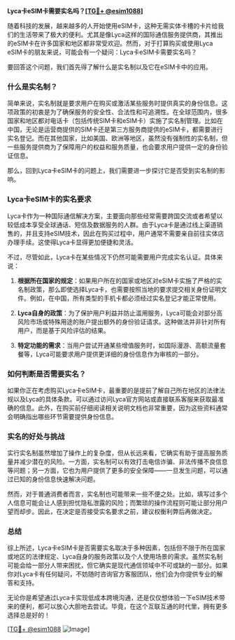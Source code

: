 **Lyca卡eSIM卡需要实名吗？[[TG💪+ @esim1088](https://t.me/s/esim1088)]**

随着科技的发展，越来越多的人开始使用eSIM卡，这种无需实体卡槽的卡片给我们的生活带来了极大的便利。尤其是像Lyca这样的国际通信服务提供商，其推出的eSIM卡在许多国家和地区都非常受欢迎。然而，对于打算购买或使用Lyca eSIM卡的朋友来说，可能会有一个疑问：Lyca卡eSIM卡需要实名吗？

要回答这个问题，我们首先得了解什么是实名制以及它在eSIM卡中的应用。

### 什么是实名制？

简单来说，实名制就是要求用户在购买或激活某些服务时提供真实的身份信息。这项政策的初衷是为了确保服务的安全性、合法性和可追溯性。在全球范围内，很多国家和地区都对电话卡（包括传统SIM卡和eSIM卡）实施了实名制管理。比如在中国，无论是运营商提供的SIM卡还是第三方服务商提供的eSIM卡，都需要进行实名登记。而在其他国家，比如美国、欧洲等地区，虽然没有强制性的实名制，但一些服务提供商为了保障用户的权益和服务质量，也会要求用户提供一定的身份验证信息。

那么，回到Lyca卡eSIM卡的问题上，我们需要进一步探讨它是否受到实名制的影响。

### Lyca卡eSIM卡的实名要求

Lyca卡作为一种国际通信解决方案，主要面向那些经常需要跨国交流或者希望以较低成本享受全球通话、短信及数据服务的人群。由于Lyca卡是通过线上渠道销售的，并且支持eSIM技术，因此在购买过程中，用户通常不需要亲自前往实体店办理手续。这使得Lyca卡显得更加便捷和灵活。

不过，尽管如此，Lyca卡在某些情况下仍然可能需要用户完成实名认证。具体来说：

1. **根据所在国家的规定**：如果用户所在的国家或地区对eSIM卡实施了严格的实名制政策，那么即使选择Lyca卡，也需要按照当地的要求提交相关身份证明文件。例如，在中国，所有类型的手机卡都必须经过实名登记才能正常使用。

2. **Lyca自身的政策**：为了保护用户利益并防止滥用服务，Lyca可能会对部分高风险市场或特殊用途的账户提出额外的身份验证请求。这种做法并非针对所有用户，而是基于风险评估的结果。

3. **特定功能的需求**：当用户尝试开通某些增值服务时，如国际漫游、高额流量套餐等，Lyca可能要求用户提供更详细的身份信息作为审核的一部分。

### 如何判断是否需要实名？

如果你正在考虑购买Lyca卡eSIM卡，最重要的是提前了解自己所在地区的法律法规以及Lyca的具体条款。可以通过访问Lyca官方网站或直接联系客服来获取最准确的信息。此外，在购买前仔细阅读相关说明文档也非常重要，因为这些资料通常会明确指出哪些环节需要提供身份信息。

### 实名的好处与挑战

实行实名制虽然增加了操作上的复杂度，但从长远来看，它确实有助于提高服务质量并减少潜在的风险。一方面，实名制可以有效打击电信诈骗、非法传播不良信息等问题；另一方面，它也为用户提供了更多的安全保障——一旦发生问题，可以通过已知的身份信息快速解决问题。

然而，对于普通消费者而言，实名制也可能带来一些不便之处。比如，填写过多个人信息可能会让人感到担忧隐私泄露的风险；而繁琐的操作流程则可能让部分用户望而却步。因此，在决定是否接受实名要求之前，建议权衡利弊后再做决定。

### 总结

综上所述，Lyca卡eSIM卡是否需要实名取决于多种因素，包括但不限于所在国家或地区的法律规定、Lyca自身的服务政策以及个人使用场景的需求。虽然实名制可能会给一部分人带来困扰，但它确实是现代通信领域中不可或缺的一部分。如果你对Lyca卡有任何疑问，不妨随时咨询官方客服团队，他们会为你提供专业的解答和支持。

无论你是希望通过Lyca卡实现低成本跨境沟通，还是仅仅想体验一下eSIM技术带来的便利，都可以放心大胆地去尝试。毕竟，在这个互联互通的时代里，拥有更多选择总是好的！

[[TG💪+ @esim1088](https://t.me/s/esim1088) ![Image](https://i.postimg.cc/4NQfJmqS/Snipaste-2025-05-13-00-14-12.png)]